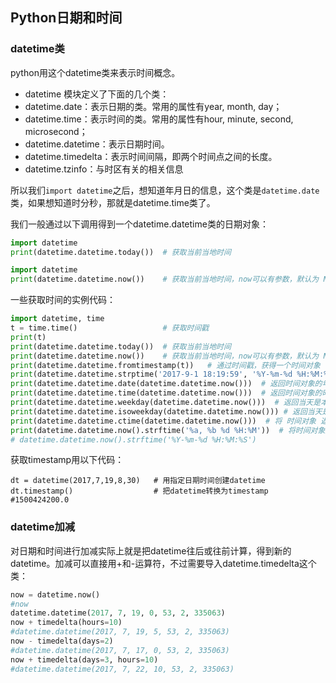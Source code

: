 ## Python日期和时间

### datetime类
python用这个datetime类来表示时间概念。

 - datetime 模块定义了下面的几个类：
 - datetime.date：表示日期的类。常用的属性有year, month, day；
 - datetime.time：表示时间的类。常用的属性有hour, minute, second, microsecond；
 - datetime.datetime：表示日期时间。
 - datetime.timedelta：表示时间间隔，即两个时间点之间的长度。
 - datetime.tzinfo：与时区有关的相关信息

所以我们`import datetime`之后，想知道年月日的信息，这个类是`datetime.date`类，如果想知道时分秒，那就是datetime.time类了。

我们一般通过以下调用得到一个datetime.datetime类的日期对象：

``` python
import datetime
print(datetime.datetime.today())  # 获取当前当地时间

import datetime
print(datetime.datetime.now())    # 获取当前当地时间，now可以有参数，默认为 NONE
```

一些获取时间的实例代码：

``` python
import datetime, time
t = time.time()                   # 获取时间戳
print(t)
print(datetime.datetime.today())  # 获取当前当地时间
print(datetime.datetime.now())    # 获取当前当地时间，now可以有参数，默认为 NONE
print(datetime.datetime.fromtimestamp(t))   # 通过时间戳，获得一个时间对象
print(datetime.datetime.strptime('2017-9-1 18:19:59', '%Y-%m-%d %H:%M:%S')) # 将字符串格式化为赌铲对象
print(datetime.datetime.date(datetime.datetime.now()))  # 返回时间对象的年月日
print(datetime.datetime.time(datetime.datetime.now()))  # 返回时间对象的时分秒
print(datetime.datetime.weekday(datetime.datetime.now()))  # 返回当天是本周的第几天，取值[0,6]
print(datetime.datetime.isoweekday(datetime.datetime.now())) # 返回当天是本周的第几天，取值[1,7]
print(datetime.datetime.ctime(datetime.datetime.now()))  # 将 时间对象 返回 时间字符串
print(datetime.datetime.now().strftime('%a, %b %d %H:%M'))  # 将时间对象返回 时间字符串
# datetime.datetime.now().strftime('%Y-%m-%d %H:%M:%S') 
```

获取timestamp用以下代码：

```
dt = datetime(2017,7,19,8,30)   # 用指定日期时间创建datetime
dt.timestamp()                  # 把datetime转换为timestamp
#1500424200.0
```

### datetime加减

对日期和时间进行加减实际上就是把datetime往后或往前计算，得到新的datetime。加减可以直接用+和-运算符，不过需要导入datetime.timedelta这个类：

``` python
now = datetime.now()
#now
datetime.datetime(2017, 7, 19, 0, 53, 2, 335063)
now + timedelta(hours=10)
#datetime.datetime(2017, 7, 19, 5, 53, 2, 335063)
now - timedelta(days=2)
#datetime.datetime(2017, 7, 17, 0, 53, 2, 335063)
now + timedelta(days=3, hours=10)
#datetime.datetime(2017, 7, 22, 10, 53, 2, 335063)
```